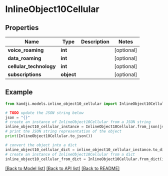 # InlineObject10Cellular


## Properties

Name | Type | Description | Notes
------------ | ------------- | ------------- | -------------
**voice_roaming** | **int** |  | [optional] 
**data_roaming** | **int** |  | [optional] 
**cellular_technology** | **int** |  | [optional] 
**subscriptions** | **object** |  | [optional] 

## Example

```python
from kandji.models.inline_object10_cellular import InlineObject10Cellular

# TODO update the JSON string below
json = "{}"
# create an instance of InlineObject10Cellular from a JSON string
inline_object10_cellular_instance = InlineObject10Cellular.from_json(json)
# print the JSON string representation of the object
print(InlineObject10Cellular.to_json())

# convert the object into a dict
inline_object10_cellular_dict = inline_object10_cellular_instance.to_dict()
# create an instance of InlineObject10Cellular from a dict
inline_object10_cellular_from_dict = InlineObject10Cellular.from_dict(inline_object10_cellular_dict)
```
[[Back to Model list]](../README.md#documentation-for-models) [[Back to API list]](../README.md#documentation-for-api-endpoints) [[Back to README]](../README.md)


